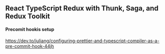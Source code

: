 ## React TypeScript Redux with Thunk, Saga, and Redux Toolkit

#### Precomit hookis setup

https://dev.to/juliang/configuring-prettier-and-typescript-compiler-as-a-pre-commit-hook-44jh
